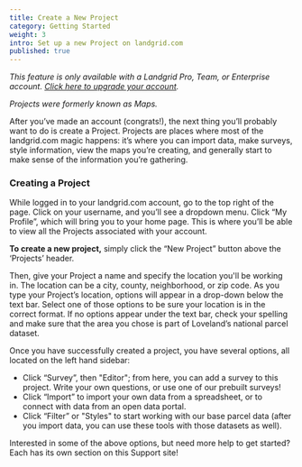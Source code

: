 ```yaml
---
title: Create a New Project
category: Getting Started
weight: 3
intro: Set up a new Project on landgrid.com
published: true
---
```

_This feature is only available with a Landgrid Pro, Team, or Enterprise account. [Click here to upgrade your account](https://landgrid.com/plans)._

_Projects were formerly known as Maps._

After you’ve made an account (congrats!), the next thing you’ll probably want to do is create a Project. Projects are places where most of the landgrid.com magic happens: it’s where you can import data, make surveys, style information, view the maps you’re creating, and generally start to make sense of the information you’re gathering.

### Creating a Project

While logged in to your landgrid.com account, go to the top right of the page. Click on your username, and you’ll see a dropdown menu. Click “My Profile”, which will bring you to your home page. This is where you’ll be able to view all the Projects associated with your account.

**To create a new project,** simply click the “New Project” button above the ‘Projects’ header.

Then, give your Project a name and specify the location you'll be working in. The location can be a city, county, neighborhood, or zip code. As you type your Project’s location, options will appear in a drop-down below the text bar. Select one of those options to be sure your location is in the correct format. If no options appear under the text bar, check your spelling and make sure that the area you chose is part of Loveland’s national parcel dataset.

Once you have successfully created a project, you have several options, all located on the left hand sidebar:


  * Click “Survey”, then "Editor"; from here, you can add a survey to this project. Write your own questions, or use one of our prebuilt surveys!
  * Click “Import” to import your own data from a spreadsheet, or to connect with data from an open data portal.
  * Click “Filter” or "Styles" to start working with our base parcel data (after you import data, you can use these tools with those datasets as well).

Interested in some of the above options, but need more help to get started? Each has its own section on this Support site!
